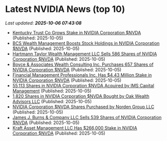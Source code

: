 # Latest NVIDIA News (top 10)
_Last updated: **2025-10-06 07:43:08**_

- [Kentucky Trust Co Grows Stake in NVIDIA Corporation $NVDA](https://www.etfdailynews.com/2025/10/05/kentucky-trust-co-grows-stake-in-nvidia-corporation-nvda/) (Published: 2025-10-05)
- [BCS Wealth Management Boosts Stock Holdings in NVIDIA Corporation $NVDA](https://www.etfdailynews.com/2025/10/05/bcs-wealth-management-boosts-stock-holdings-in-nvidia-corporation-nvda/) (Published: 2025-10-05)
- [Hartmann Taylor Wealth Management LLC Sells 586 Shares of NVIDIA Corporation $NVDA](https://www.etfdailynews.com/2025/10/05/hartmann-taylor-wealth-management-llc-sells-586-shares-of-nvidia-corporation-nvda/) (Published: 2025-10-05)
- [Boyce & Associates Wealth Consulting Inc. Purchases 657 Shares of NVIDIA Corporation $NVDA](https://www.etfdailynews.com/2025/10/05/boyce-associates-wealth-consulting-inc-purchases-657-shares-of-nvidia-corporation-nvda/) (Published: 2025-10-05)
- [Financial Management Professionals Inc. Has $4.43 Million Stake in NVIDIA Corporation $NVDA](https://www.etfdailynews.com/2025/10/05/financial-management-professionals-inc-has-4-43-million-stake-in-nvidia-corporation-nvda/) (Published: 2025-10-05)
- [55,113 Shares in NVIDIA Corporation $NVDA Acquired by IMS Capital Management](https://www.etfdailynews.com/2025/10/05/55113-shares-in-nvidia-corporation-nvda-acquired-by-ims-capital-management/) (Published: 2025-10-05)
- [1,820 Shares in NVIDIA Corporation $NVDA Bought by Oak Wealth Advisors LLC](https://www.etfdailynews.com/2025/10/05/1820-shares-in-nvidia-corporation-nvda-bought-by-oak-wealth-advisors-llc/) (Published: 2025-10-05)
- [NVIDIA Corporation $NVDA Shares Purchased by Norden Group LLC](https://www.etfdailynews.com/2025/10/05/nvidia-corporation-nvda-shares-purchased-by-norden-group-llc/) (Published: 2025-10-05)
- [James J. Burns & Company LLC Sells 539 Shares of NVIDIA Corporation $NVDA](https://www.etfdailynews.com/2025/10/05/james-j-burns-company-llc-sells-539-shares-of-nvidia-corporation-nvda/) (Published: 2025-10-05)
- [Kraft Asset Management LLC Has $266,000 Stake in NVIDIA Corporation $NVDA](https://www.etfdailynews.com/2025/10/05/kraft-asset-management-llc-has-266000-stake-in-nvidia-corporation-nvda/) (Published: 2025-10-05)
